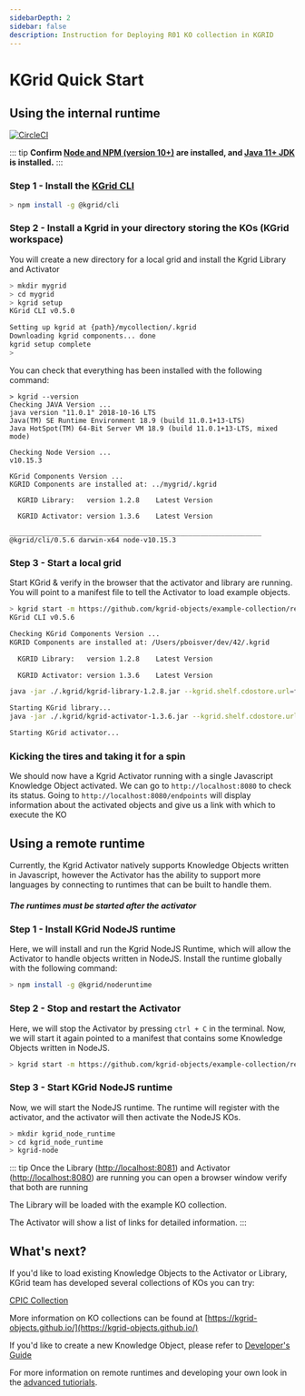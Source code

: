 ```yaml
---
sidebarDepth: 2
sidebar: false
description: Instruction for Deploying R01 KO collection in KGRID
--- 
```

# KGrid Quick Start 

## Using the internal runtime

[![CircleCI](https://circleci.com/gh/kgrid/guides.svg?style=svg)](https://circleci.com/gh/kgrid/guides)

::: tip
**Confirm [Node and NPM (version 10+)](https://nodejs.org) are 
installed, and [Java 11+ JDK](https://www.oracle.com/technetwork/java/javase/downloads/index.html) is installed.**
:::

### Step 1 - Install the [KGrid CLI](https://kgrid.org/kgrid-cli)

```bash
> npm install -g @kgrid/cli
```

### Step 2 - Install a Kgrid in your directory storing the KOs (KGrid workspace)

You will create a new directory for a local grid and install the 
Kgrid Library and Activator

```bash
> mkdir mygrid
> cd mygrid
> kgrid setup
KGrid CLI v0.5.0

Setting up kgrid at {path}/mycollection/.kgrid
Downloading kgrid components... done
kgrid setup complete
>
```
You can check that everything has been installed with the 
following command:  
```
> kgrid --version
Checking JAVA Version ...
java version "11.0.1" 2018-10-16 LTS
Java(TM) SE Runtime Environment 18.9 (build 11.0.1+13-LTS)
Java HotSpot(TM) 64-Bit Server VM 18.9 (build 11.0.1+13-LTS, mixed mode)

Checking Node Version ...
v10.15.3

KGrid Components Version ...
KGRID Components are installed at: ../mygrid/.kgrid

  KGRID Library:   version 1.2.8    Latest Version

  KGRID Activator: version 1.3.6    Latest Version

______________________________________________________________
@kgrid/cli/0.5.6 darwin-x64 node-v10.15.3
```
### Step 3 - Start a local grid

Start KGrid & verify in the browser that the activator and 
library are running. You will point to a manifest file to tell 
the Activator to load example objects.

```bash
> kgrid start -m https://github.com/kgrid-objects/example-collection/releases/download/3.0.0/start-up-manifest.json
KGrid CLI v0.5.6

Checking KGrid Components Version ...
KGRID Components are installed at: /Users/pboisver/dev/42/.kgrid

  KGRID Library:   version 1.2.8    Latest Version

  KGRID Activator: version 1.3.6    Latest Version

java -jar ./.kgrid/kgrid-library-1.2.8.jar --kgrid.shelf.cdostore.url=filesystem:file:////Users/username/mygrid --server.port=8081 --kgrid.shelf.manifest=https://github.com/kgrid-objects/example-collection/releases/download/3.0.0/start-up-manifest.json

Starting KGrid library...
java -jar ./.kgrid/kgrid-activator-1.3.6.jar --kgrid.shelf.cdostore.url=filesystem:file:////Users/username/mygrid --kgrid.shelf.manifest=https://github.com/kgrid-objects/example-collection/releases/download/3.0.0/start-up-manifest.json

Starting KGrid activator...
```

### Kicking the tires and taking it for a spin

We should now have a Kgrid Activator running with a single 
Javascript Knowledge Object activated.
We can go to `http://localhost:8080` to check its status.
Going to `http://localhost:8080/endpoints` will display 
information about the activated objects and give us a link 
with which to execute the KO

## Using a remote runtime
Currently, the Kgrid Activator natively supports Knowledge 
Objects written in Javascript, however the Activator has 
the ability to support more languages by connecting to 
runtimes that can be built to handle them.
##### The runtimes must be started after the activator
### Step 1 - Install KGrid NodeJS runtime

Here, we will install and run the Kgrid NodeJS Runtime, 
which will allow the Activator to handle objects written in NodeJS.
Install the runtime globally with the following command:

```bash
> npm install -g @kgrid/noderuntime
```
### Step 2 - Stop and restart the Activator
Here, we will stop the Activator by pressing `ctrl + C` 
in the terminal.
Now, we will start it again pointed to a manifest that 
contains some Knowledge Objects written in NodeJS.
```bash
> kgrid start -m https://github.com/kgrid-objects/example-collection/releases/download/3.0.0/start-up-node-manifest.json
```
### Step 3 - Start KGrid NodeJS runtime
Now, we will start the NodeJS runtime. 
The runtime will register with the activator, 
and the activator will then activate the NodeJS KOs.
```bash
> mkdir kgrid_node_runtime
> cd kgrid_node_runtime
> kgrid-node
```

::: tip
Once the Library ([http://localhost:8081](http://localhost:8081)) and Activator ([http://localhost:8080](http://localhost:8080)) are running you can open a browser window verify that both are running

The Library will be loaded with the example KO collection.

The Activator will show a list of links for detailed information.
:::

## What's next?

If you'd like to load existing Knowledge Objects to the 
Activator or Library, KGrid team has developed several 
collections of KOs you can try:

[CPIC Collection](https://kgrid-objects.github.io/cpic-collection/deployment/)

More information on KO collections can be found at 
[https://kgrid-objects.github.io/](https://kgrid-objects.github.io/)

If you'd like to create a new Knowledge Object, please refer 
to [Developer's Guide](https://kgrid.org/guides/developer/)

For more information on remote runtimes and developing your 
own look in the [advanced tutiorials](/guides/tutorial/runtimes/overview).
